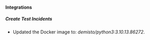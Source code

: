 #### Integrations
##### Create Test Incidents
- Updated the Docker image to: *demisto/python3:3.10.13.86272*.
